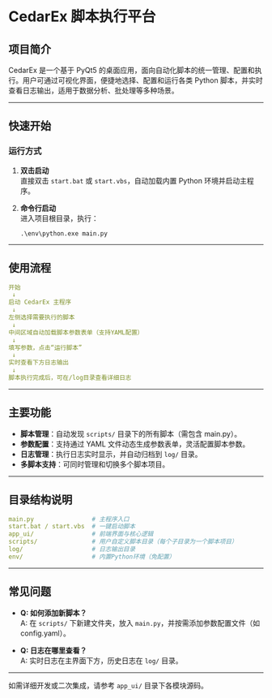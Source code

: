 # CedarEx 脚本执行平台

## 项目简介

CedarEx 是一个基于 PyQt5 的桌面应用，面向自动化脚本的统一管理、配置和执行。用户可通过可视化界面，便捷地选择、配置和运行各类 Python 脚本，并实时查看日志输出，适用于数据分析、批处理等多种场景。

---

## 快速开始

### 运行方式

1. **双击启动**  
   直接双击 `start.bat` 或 `start.vbs`，自动加载内置 Python 环境并启动主程序。

2. **命令行启动**  
   进入项目根目录，执行：
   ```shell
   .\env\python.exe main.py
   ```
---

## 使用流程

```yaml
开始
 ↓
启动 CedarEx 主程序
 ↓
左侧选择需要执行的脚本
 ↓
中间区域自动加载脚本参数表单（支持YAML配置）
 ↓
填写参数，点击“运行脚本”
 ↓
实时查看下方日志输出
 ↓
脚本执行完成后，可在/log目录查看详细日志
```

---

## 主要功能

- **脚本管理**：自动发现 `scripts/` 目录下的所有脚本（需包含 main.py）。
- **参数配置**：支持通过 YAML 文件动态生成参数表单，灵活配置脚本参数。
- **日志管理**：执行日志实时显示，并自动归档到 `log/` 目录。
- **多脚本支持**：可同时管理和切换多个脚本项目。

---

## 目录结构说明

```yaml
main.py                # 主程序入口
start.bat / start.vbs  # 一键启动脚本
app_ui/                # 前端界面与核心逻辑
scripts/               # 用户自定义脚本目录（每个子目录为一个脚本项目）
log/                   # 日志输出目录
env/                   # 内置Python环境（免配置）
```

---

## 常见问题

- **Q: 如何添加新脚本？**  
  A: 在 `scripts/` 下新建文件夹，放入 `main.py`，并按需添加参数配置文件（如 config.yaml）。

- **Q: 日志在哪里查看？**  
  A: 实时日志在主界面下方，历史日志在 `log/` 目录。

---

如需详细开发或二次集成，请参考 `app_ui/` 目录下各模块源码。 